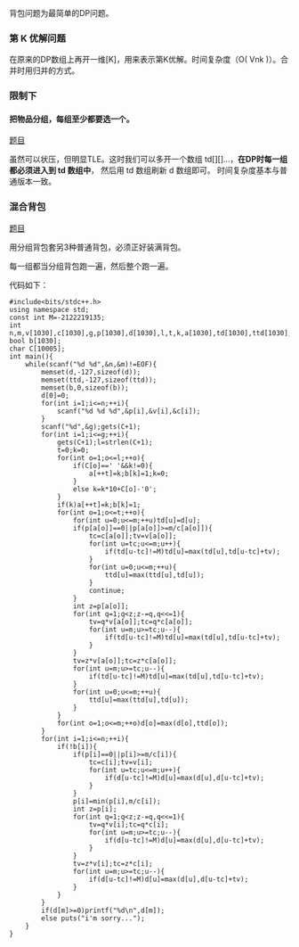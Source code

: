 背包问题为最简单的DP问题。

### 第 K 优解问题

在原来的DP数组上再开一维[K]，用来表示第K优解。时间复杂度（O( Vnk )）。合并时用归并的方式。

### 限制下

#### 把物品分组，每组至少都要选一个。


[题目](https://vjudge.net/contest/282912#problem/C/)

虽然可以状压，但明显TLE。这时我们可以多开一个数组 td[][]...，**在DP时每一组都必须进入到 td 数组中**，
然后用 td 数组刷新 d 数组即可。
时间复杂度基本与普通版本一致。

### 混合背包

[题目](https://vjudge.net/contest/282797#problem/D)

用分组背包套另3种普通背包，必须正好装满背包。

每一组都当分组背包跑一遍，然后整个跑一遍。

代码如下：

```
#include<bits/stdc++.h>
using namespace std;
const int M=-2122219135;
int n,m,v[1030],c[1030],g,p[1030],d[1030],l,t,k,a[1030],td[1030],ttd[1030],tv,tc;
bool b[1030];
char C[10005];
int main(){
	while(scanf("%d %d",&n,&m)!=EOF){
		memset(d,-127,sizeof(d));
		memset(ttd,-127,sizeof(ttd));
		memset(b,0,sizeof(b));
		d[0]=0;
		for(int i=1;i<=n;++i){
			scanf("%d %d %d",&p[i],&v[i],&c[i]);
		}
		scanf("%d",&g);gets(C+1);
		for(int i=1;i<=g;++i){
			gets(C+1);l=strlen(C+1);
			t=0;k=0;
			for(int o=1;o<=l;++o){
				if(C[o]==' '&&k!=0){
					a[++t]=k;b[k]=1;k=0;
				}
				else k=k*10+C[o]-'0';
			}
			if(k)a[++t]=k;b[k]=1;
			for(int o=1;o<=t;++o){
				for(int u=0;u<=m;++u)td[u]=d[u];
				if(p[a[o]]==0||p[a[o]]>=m/c[a[o]]){
					tc=c[a[o]];tv=v[a[o]];
					for(int u=tc;u<=m;u++){
						if(td[u-tc]!=M)td[u]=max(td[u],td[u-tc]+tv);
					}
					for(int u=0;u<=m;++u){
						ttd[u]=max(ttd[u],td[u]);
					}
					continue;
				}
				int z=p[a[o]];
				for(int q=1;q<z;z-=q,q<<=1){
					tv=q*v[a[o]];tc=q*c[a[o]];
					for(int u=m;u>=tc;u--){
						if(td[u-tc]!=M)td[u]=max(td[u],td[u-tc]+tv);
					}
				}
				tv=z*v[a[o]];tc=z*c[a[o]];
				for(int u=m;u>=tc;u--){
					if(td[u-tc]!=M)td[u]=max(td[u],td[u-tc]+tv);
				}
				for(int u=0;u<=m;++u){
					ttd[u]=max(ttd[u],td[u]);
				}
			}
			for(int o=1;o<=m;++o)d[o]=max(d[o],ttd[o]);
		}
		for(int i=1;i<=n;++i){
			if(!b[i]){
				if(p[i]==0||p[i]>=m/c[i]){
					tc=c[i];tv=v[i];
					for(int u=tc;u<=m;u++){
						if(d[u-tc]!=M)d[u]=max(d[u],d[u-tc]+tv);
					}
				}
				p[i]=min(p[i],m/c[i]);
				int z=p[i];
				for(int q=1;q<z;z-=q,q<<=1){
					tv=q*v[i];tc=q*c[i];
					for(int u=m;u>=tc;u--){
						if(d[u-tc]!=M)d[u]=max(d[u],d[u-tc]+tv);
					}
				}
				tv=z*v[i];tc=z*c[i];
				for(int u=m;u>=tc;u--){
					if(d[u-tc]!=M)d[u]=max(d[u],d[u-tc]+tv);
				}
			}
		}
		if(d[m]>=0)printf("%d\n",d[m]);
		else puts("i'm sorry...");
	}
}
```